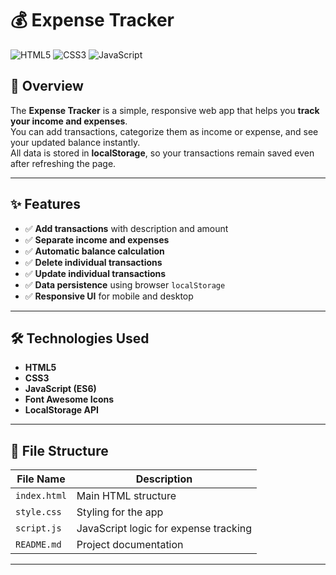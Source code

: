 # 💰 Expense Tracker

![HTML5](https://img.shields.io/badge/HTML-5-orange)
![CSS3](https://img.shields.io/badge/CSS-3-blue)
![JavaScript](https://img.shields.io/badge/JavaScript-ES6-yellow)

## 📌 Overview
The **Expense Tracker** is a simple, responsive web app that helps you **track your income and expenses**.  
You can add transactions, categorize them as income or expense, and see your updated balance instantly.  
All data is stored in **localStorage**, so your transactions remain saved even after refreshing the page.

---

## ✨ Features
- ✅ **Add transactions** with description and amount  
- ✅ **Separate income and expenses**  
- ✅ **Automatic balance calculation**  
- ✅ **Delete individual transactions**
- ✅ **Update individual transactions**  
- ✅ **Data persistence** using browser `localStorage`  
- ✅ **Responsive UI** for mobile and desktop  

---

## 🛠 Technologies Used
- **HTML5**
- **CSS3**
- **JavaScript (ES6)**
- **Font Awesome Icons**
- **LocalStorage API**

---

## 📂 File Structure
| File Name     | Description |
|---------------|-------------|
| `index.html`  | Main HTML structure |
| `style.css`   | Styling for the app |
| `script.js`   | JavaScript logic for expense tracking |
| `README.md`   | Project documentation |

---
